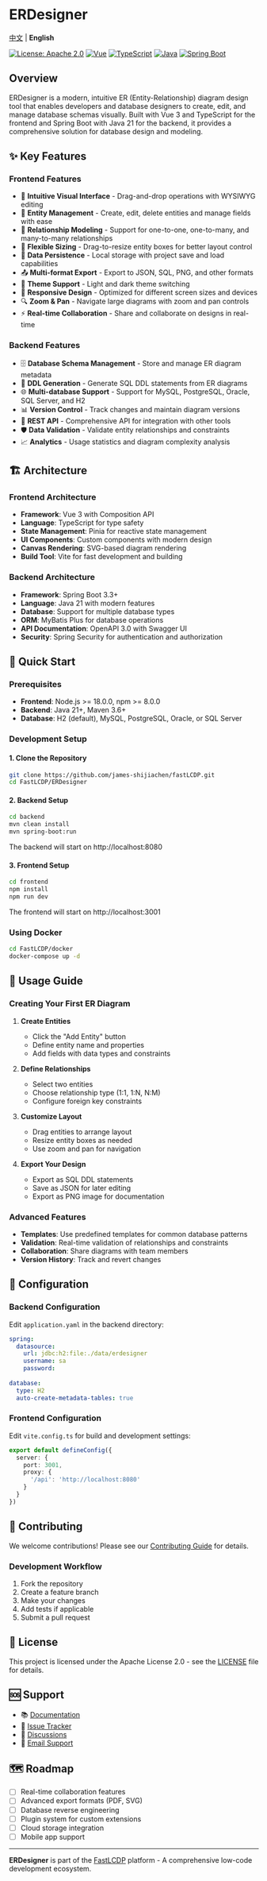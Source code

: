 # ERDesigner

[中文](README.zh.md) | **English**

[![License: Apache 2.0](https://img.shields.io/badge/License-Apache%202.0-blue.svg)](https://github.com/james-shijiachen/fastLCDP/blob/main/LICENSE)
[![Vue](https://img.shields.io/badge/Vue-3.0+-green.svg)](https://vuejs.org/)
[![TypeScript](https://img.shields.io/badge/TypeScript-5.0+-blue.svg)](https://www.typescriptlang.org/)
[![Java](https://img.shields.io/badge/Java-21+-orange.svg)](https://www.oracle.com/java/)
[![Spring Boot](https://img.shields.io/badge/Spring%20Boot-3.3+-green.svg)](https://spring.io/projects/spring-boot)

## Overview

ERDesigner is a modern, intuitive ER (Entity-Relationship) diagram design tool that enables developers and database designers to create, edit, and manage database schemas visually. Built with Vue 3 and TypeScript for the frontend and Spring Boot with Java 21 for the backend, it provides a comprehensive solution for database design and modeling.

## ✨ Key Features

### Frontend Features
- 🎨 **Intuitive Visual Interface** - Drag-and-drop operations with WYSIWYG editing
- 🔧 **Entity Management** - Create, edit, delete entities and manage fields with ease
- 🔗 **Relationship Modeling** - Support for one-to-one, one-to-many, and many-to-many relationships
- 📏 **Flexible Sizing** - Drag-to-resize entity boxes for better layout control
- 💾 **Data Persistence** - Local storage with project save and load capabilities
- 📤 **Multi-format Export** - Export to JSON, SQL, PNG, and other formats
- 🌙 **Theme Support** - Light and dark theme switching
- 📱 **Responsive Design** - Optimized for different screen sizes and devices
- 🔍 **Zoom & Pan** - Navigate large diagrams with zoom and pan controls
- ⚡ **Real-time Collaboration** - Share and collaborate on designs in real-time

### Backend Features
- 🗄️ **Database Schema Management** - Store and manage ER diagram metadata
- 🔄 **DDL Generation** - Generate SQL DDL statements from ER diagrams
- 🌐 **Multi-database Support** - Support for MySQL, PostgreSQL, Oracle, SQL Server, and H2
- 📊 **Version Control** - Track changes and maintain diagram versions
- 🔌 **REST API** - Comprehensive API for integration with other tools
- 🛡️ **Data Validation** - Validate entity relationships and constraints
- 📈 **Analytics** - Usage statistics and diagram complexity analysis

## 🏗️ Architecture

### Frontend Architecture
- **Framework**: Vue 3 with Composition API
- **Language**: TypeScript for type safety
- **State Management**: Pinia for reactive state management
- **UI Components**: Custom components with modern design
- **Canvas Rendering**: SVG-based diagram rendering
- **Build Tool**: Vite for fast development and building

### Backend Architecture
- **Framework**: Spring Boot 3.3+
- **Language**: Java 21 with modern features
- **Database**: Support for multiple database types
- **ORM**: MyBatis Plus for database operations
- **API Documentation**: OpenAPI 3.0 with Swagger UI
- **Security**: Spring Security for authentication and authorization

## 🚀 Quick Start

### Prerequisites
- **Frontend**: Node.js >= 18.0.0, npm >= 8.0.0
- **Backend**: Java 21+, Maven 3.6+
- **Database**: H2 (default), MySQL, PostgreSQL, Oracle, or SQL Server

### Development Setup

#### 1. Clone the Repository
```bash
git clone https://github.com/james-shijiachen/fastLCDP.git
cd FastLCDP/ERDesigner
```

#### 2. Backend Setup
```bash
cd backend
mvn clean install
mvn spring-boot:run
```
The backend will start on http://localhost:8080

#### 3. Frontend Setup
```bash
cd frontend
npm install
npm run dev
```
The frontend will start on http://localhost:3001

### Using Docker

```bash
cd FastLCDP/docker
docker-compose up -d
```

## 📖 Usage Guide

### Creating Your First ER Diagram

1. **Create Entities**
   - Click the "Add Entity" button
   - Define entity name and properties
   - Add fields with data types and constraints

2. **Define Relationships**
   - Select two entities
   - Choose relationship type (1:1, 1:N, N:M)
   - Configure foreign key constraints

3. **Customize Layout**
   - Drag entities to arrange layout
   - Resize entity boxes as needed
   - Use zoom and pan for navigation

4. **Export Your Design**
   - Export as SQL DDL statements
   - Save as JSON for later editing
   - Export as PNG image for documentation

### Advanced Features

- **Templates**: Use predefined templates for common database patterns
- **Validation**: Real-time validation of relationships and constraints
- **Collaboration**: Share diagrams with team members
- **Version History**: Track and revert changes

## 🔧 Configuration

### Backend Configuration
Edit `application.yaml` in the backend directory:

```yaml
spring:
  datasource:
    url: jdbc:h2:file:./data/erdesigner
    username: sa
    password: 
  
database:
  type: H2
  auto-create-metadata-tables: true
```

### Frontend Configuration
Edit `vite.config.ts` for build and development settings:

```typescript
export default defineConfig({
  server: {
    port: 3001,
    proxy: {
      '/api': 'http://localhost:8080'
    }
  }
})
```

## 🤝 Contributing

We welcome contributions! Please see our [Contributing Guide](../CONTRIBUTING.md) for details.

### Development Workflow
1. Fork the repository
2. Create a feature branch
3. Make your changes
4. Add tests if applicable
5. Submit a pull request

## 📄 License

This project is licensed under the Apache License 2.0 - see the [LICENSE](../LICENSE) file for details.

## 🆘 Support

- 📚 [Documentation](../docs/)
- 🐛 [Issue Tracker](https://github.com/james-shijiachen/fastLCDP/issues)
- 💬 [Discussions](https://github.com/james-shijiachen/fastLCDP/discussions)
- 📧 [Email Support](mailto:support@fastlcdp.com)

## 🗺️ Roadmap

- [ ] Real-time collaboration features
- [ ] Advanced export formats (PDF, SVG)
- [ ] Database reverse engineering
- [ ] Plugin system for custom extensions
- [ ] Cloud storage integration
- [ ] Mobile app support

---

**ERDesigner** is part of the [FastLCDP](../README.md) platform - A comprehensive low-code development ecosystem.